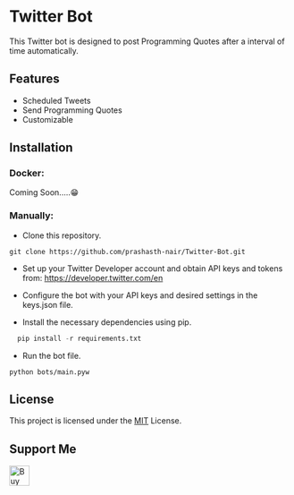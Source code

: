 
# Twitter Bot

This Twitter bot is designed to post Programming Quotes after a interval of time automatically. 


## Features

- Scheduled Tweets
- Send Programming Quotes
- Customizable 


## Installation
### Docker:
Coming Soon.....😁
### Manually:
- Clone this repository.
```
git clone https://github.com/prashasth-nair/Twitter-Bot.git
```
- Set up your Twitter Developer account and obtain API keys and tokens from: https://developer.twitter.com/en

- Configure the bot with your API keys and desired settings in the keys.json file.

- Install the necessary dependencies using pip.
```python
  pip install -r requirements.txt
```

- Run the bot file.
```
python bots/main.pyw
```
    
## License

This project is licensed under the [MIT](https://choosealicense.com/licenses/mit/) License.




## Support Me
<a href='https://ko-fi.com/V7V3FPF47' target='_blank'><img height='36' style='border:0px;height:36px;' src='https://storage.ko-fi.com/cdn/kofi2.png?v=3' border='0' alt='Buy Me a Coffee at ko-fi.com' /></a>
